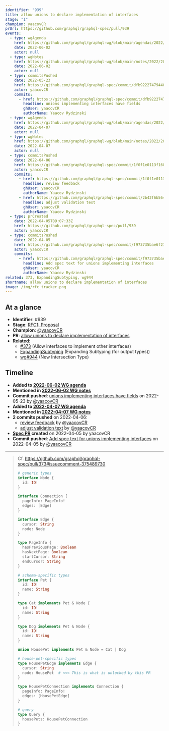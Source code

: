 ```yaml
---
identifier: "939"
title: allow unions to declare implementation of interfaces
stage: "1"
champion: yaacovCR
prUrl: https://github.com/graphql/graphql-spec/pull/939
events:
  - type: wgAgenda
    href: https://github.com/graphql/graphql-wg/blob/main/agendas/2022/2022-06-02.md
    date: 2022-06-02
    actor: null
  - type: wgNotes
    href: https://github.com/graphql/graphql-wg/blob/main/notes/2022/2022-06-02.md
    date: 2022-06-02
    actor: null
  - type: commitsPushed
    date: 2022-05-23
    href: https://github.com/graphql/graphql-spec/commit/dfb92227479440be4727ac4e0caa018d26223134
    actor: yaacovCR
    commits:
      - href: https://github.com/graphql/graphql-spec/commit/dfb92227479440be4727ac4e0caa018d26223134
        headline: unions implementing interfaces have fields
        ghUser: yaacovCR
        authorName: Yaacov Rydzinski
  - type: wgAgenda
    href: https://github.com/graphql/graphql-wg/blob/main/agendas/2022/2022-04-07.md
    date: 2022-04-07
    actor: null
  - type: wgNotes
    href: https://github.com/graphql/graphql-wg/blob/main/notes/2022/2022-04-07.md
    date: 2022-04-07
    actor: null
  - type: commitsPushed
    date: 2022-04-06
    href: https://github.com/graphql/graphql-spec/commit/1f0f1e0113f1685c362c77bc8a96cd614a401e61
    actor: yaacovCR
    commits:
      - href: https://github.com/graphql/graphql-spec/commit/1f0f1e0113f1685c362c77bc8a96cd614a401e61
        headline: review feedback
        ghUser: yaacovCR
        authorName: Yaacov Rydzinski
      - href: https://github.com/graphql/graphql-spec/commit/2b42f6b564df54bd4ef8eeb2a4a6ed92357fd3d6
        headline: adjust validation text
        ghUser: yaacovCR
        authorName: Yaacov Rydzinski
  - type: prCreated
    date: 2022-04-05T09:07:33Z
    href: https://github.com/graphql/graphql-spec/pull/939
    actor: yaacovCR
  - type: commitsPushed
    date: 2022-04-05
    href: https://github.com/graphql/graphql-spec/commit/f973735bae6f2124cb9d188d6dc241a0b24b685e
    actor: yaacovCR
    commits:
      - href: https://github.com/graphql/graphql-spec/commit/f973735bae6f2124cb9d188d6dc241a0b24b685e
        headline: Add spec text for unions implementing interfaces
        ghUser: yaacovCR
        authorName: Yaacov Rydzinski
related: 373, ExpandingSubtyping, wg944
shortname: allow unions to declare implementation of interfaces
image: /img/rfc_tracker.png
---
```


## At a glance

- **Identifier**: #939
- **Stage**: [RFC1: Proposal](https://github.com/graphql/graphql-spec/blob/main/CONTRIBUTING.md#stage-1-proposal)
- **Champion**: [@yaacovCR](https://github.com/yaacovCR)
- **PR**: [allow unions to declare implementation of interfaces](https://github.com/graphql/graphql-spec/pull/939)
- **Related**:
  - [#373](/rfcs/373 "Allow interfaces to implement other interfaces / RFC3") (Allow interfaces to implement other interfaces)
  - [ExpandingSubtyping](/rfcs/ExpandingSubtyping "Expanding Subtyping (for output types) / RFC0") (Expanding Subtyping (for output types))
  - [wg#944](/rfcs/wg944 "New Intersection Type / RFC0") (New Intersection Type)

<!-- BEGIN_CUSTOM_TEXT -->



<!-- END_CUSTOM_TEXT -->

## Timeline

- **Added to [2022-06-02 WG agenda](https://github.com/graphql/graphql-wg/blob/main/agendas/2022/2022-06-02.md)**
- **Mentioned in [2022-06-02 WG notes](https://github.com/graphql/graphql-wg/blob/main/notes/2022/2022-06-02.md)**
- **Commit pushed**: [unions implementing interfaces have fields](https://github.com/graphql/graphql-spec/commit/dfb92227479440be4727ac4e0caa018d26223134) on 2022-05-23 by [@yaacovCR](https://github.com/yaacovCR)
- **Added to [2022-04-07 WG agenda](https://github.com/graphql/graphql-wg/blob/main/agendas/2022/2022-04-07.md)**
- **Mentioned in [2022-04-07 WG notes](https://github.com/graphql/graphql-wg/blob/main/notes/2022/2022-04-07.md)**
- **2 commits pushed** on 2022-04-06:
  - [review feedback](https://github.com/graphql/graphql-spec/commit/1f0f1e0113f1685c362c77bc8a96cd614a401e61) by [@yaacovCR](https://github.com/yaacovCR)
  - [adjust validation text](https://github.com/graphql/graphql-spec/commit/2b42f6b564df54bd4ef8eeb2a4a6ed92357fd3d6) by [@yaacovCR](https://github.com/yaacovCR)
- **[Spec PR](https://github.com/graphql/graphql-spec/pull/939) created** on 2022-04-05 by yaacovCR
- **Commit pushed**: [Add spec text for unions implementing interfaces](https://github.com/graphql/graphql-spec/commit/f973735bae6f2124cb9d188d6dc241a0b24b685e) on 2022-04-05 by [@yaacovCR](https://github.com/yaacovCR)

<!-- VERBATIM -->

---

> Cf. https://github.com/graphql/graphql-spec/pull/373#issuecomment-375489730
> 
> ```graphql
> # generic types
> interface Node {
>   id: ID!
> }
> 
> interface Connection {
>   pageInfo: PageInfo!
>   edges: [Edge]
> }
> 
> interface Edge {
>   cursor: String
>   node: Node
> }
> 
> type PageInfo {
>   hasPreviousPage: Boolean
>   hasNextPage: Boolean
>   startCursor: String
>   endCursor: String
> }
> 
> # schema-specific types
> interface Pet {
>   id: ID!
>   name: String
> }
> 
> type Cat implements Pet & Node {
>   id: ID!
>   name: String
> }
> 
> type Dog implements Pet & Node {
>   id: ID!
>   name: String
> }
> 
> union HousePet implements Pet & Node = Cat | Dog
> 
> # house-pet-specific types
> type HousePetEdge implements Edge {
>   cursor: String
>   node: HousePet  # <<< This is what is unlocked by this PR
> }
> 
> type HousePetConnection implements Connection {
>   pageInfo: PageInfo!
>   edges: [HousePetEdge]
> }
> 
> # query
> type Query {
>   housePets: HousePetConnection
> }
> ```
